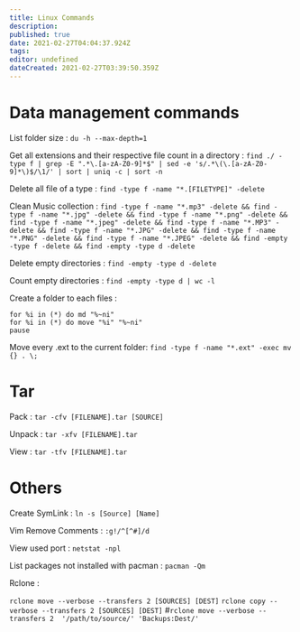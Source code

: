 ```yaml
---
title: Linux Commands
description: 
published: true
date: 2021-02-27T04:04:37.924Z
tags: 
editor: undefined
dateCreated: 2021-02-27T03:39:50.359Z
---
```


# Data management commands

List folder size : `du -h --max-depth=1`

Get all extensions and their respective file count in a directory : `find ./ -type f | grep -E ".*\.[a-zA-Z0-9]*$" | sed -e 's/.*\(\.[a-zA-Z0-9]*\)$/\1/' | sort | uniq -c | sort -n`

Delete all file of a type : `find -type f -name "*.[FILETYPE]" -delete`

Clean Music collection : `find -type f -name "*.mp3" -delete && find -type f -name "*.jpg" -delete && find -type f -name "*.png" -delete && find -type f -name "*.jpeg" -delete && find -type f -name "*.MP3" -delete && find -type f -name "*.JPG" -delete && find -type f -name "*.PNG" -delete && find -type f -name "*.JPEG" -delete && find -empty -type f -delete && find -empty -type d -delete`

Delete empty directories :
`find -empty -type d -delete`

Count empty directories :
`find -empty -type d | wc -l`

Create a folder to each files :
```
for %i in (*) do md "%~ni"
for %i in (*) do move "%i" "%~ni"
pause
```


Move every .ext to the current folder:
`find -type f -name "*.ext" -exec mv {} . \;`

# Tar

Pack :
`tar -cfv [FILENAME].tar [SOURCE]`

Unpack :
`tar -xfv [FILENAME].tar`

View :
`tar -tfv [FILENAME].tar`

# Others

Create SymLink : `ln -s [Source] [Name]`

Vim Remove Comments : `:g!/^[^#]/d`

View used port : `netstat -npl`

List packages not installed with pacman : `pacman -Qm`

Rclone :

`rclone move --verbose --transfers 2 [SOURCES] [DEST]`
`rclone copy --verbose --transfers 2 [SOURCES] [DEST]`
#`rclone move --verbose --transfers 2  '/path/to/source/' 'Backups:Dest/'`
